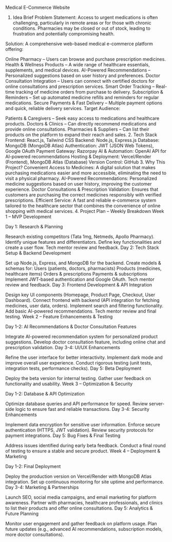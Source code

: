 Medical E-Commerce Website
1. Idea Brief
Problem Statement: Access to urgent medications is often challenging, particularly in remote areas or for those with chronic conditions. Pharmacies may be closed or out of stock, leading to frustration and potentially compromising health.

Solution: A comprehensive web-based medical e-commerce platform offering:

Online Pharmacy – Users can browse and purchase prescription medicines.
Health & Wellness Products – A wide range of healthcare essentials, supplements, and medical devices.
AI-Powered Recommendations – Personalized suggestions based on user history and preferences.
Doctor Consultation Integration – Users can connect with certified doctors for online consultations and prescription services.
Smart Order Tracking – Real-time tracking of medicine orders from purchase to delivery.
Subscription & Reminders – Set up automated medicine refills and reminders for regular medications.
Secure Payments & Fast Delivery – Multiple payment options and quick, reliable delivery services.
Target Audience:

Patients & Caregivers – Seek easy access to medications and healthcare products.
Doctors & Clinics – Can directly recommend medications and provide online consultations.
Pharmacies & Suppliers – Can list their products on the platform to expand their reach and sales.
2. Tech Stack
Frontend: React.js, Tailwind CSS
Backend: Node.js, Express.js
Database: MongoDB (MongoDB Atlas)
Authentication: JWT (JSON Web Tokens), Google OAuth
Payment Gateway: Razorpay
AI & Automation: OpenAI API for AI-powered recommendations
Hosting & Deployment: Vercel/Render (Frontend), MongoDB Atlas (Database)
Version Control: GitHub
3. Why This Project?
Convenient Access to Medicines: A digital solution that makes purchasing medications easier and more accessible, eliminating the need to visit a physical pharmacy.
AI-Powered Recommendations: Personalized medicine suggestions based on user history, improving the customer experience.
Doctor Consultations & Prescription Validation: Ensures that customers are purchasing the correct medicines responsibly with verified prescriptions.
Efficient Service: A fast and reliable e-commerce system tailored to the healthcare sector that combines the convenience of online shopping with medical services.
4. Project Plan – Weekly Breakdown
Week 1 – MVP Development

Day 1: Research & Planning

Research existing competitors (Tata 1mg, Netmeds, Apollo Pharmacy).
Identify unique features and differentiators.
Define key functionalities and create a user flow.
Tech mentor review and feedback.
Day 2: Tech Stack Setup & Backend Development

Set up Node.js, Express, and MongoDB for the backend.
Create models & schemas for:
Users (patients, doctors, pharmacists)
Products (medicines, healthcare items)
Orders & prescriptions
Payments & subscriptions
Implement JWT-based authentication and Google OAuth.
Tech mentor review and feedback.
Day 3: Frontend Development & API Integration

Design key UI components (Homepage, Product Page, Checkout, User Dashboard).
Connect frontend with backend (API integration for fetching medicines, user data, orders).
Implement search and filtering functionality.
Add basic AI-powered recommendations.
Tech mentor review and final testing.
Week 2 – Feature Enhancements & Testing

Day 1-2: AI Recommendations & Doctor Consultation Features

Integrate AI-powered recommendation system for personalized product suggestions.
Develop doctor consultation feature, including online chat and prescription validation.
Day 3-4: UI/UX Enhancements

Refine the user interface for better interactivity.
Implement dark mode and improve overall user experience.
Conduct rigorous testing (unit tests, integration tests, performance checks).
Day 5: Beta Deployment

Deploy the beta version for internal testing.
Gather user feedback on functionality and usability.
Week 3 – Optimization & Security

Day 1-2: Database & API Optimization

Optimize database queries and API performance for speed.
Review server-side logic to ensure fast and reliable transactions.
Day 3-4: Security Enhancements

Implement data encryption for sensitive user information.
Enforce secure authentication (HTTPS, JWT validation).
Review security protocols for payment integrations.
Day 5: Bug Fixes & Final Testing

Address issues identified during early beta feedback.
Conduct a final round of testing to ensure a stable and secure product.
Week 4 – Deployment & Marketing

Day 1-2: Final Deployment

Deploy the production version on Vercel/Render with MongoDB Atlas integration.
Set up continuous monitoring for site uptime and performance.
Day 3-4: Marketing & Partnerships

Launch SEO, social media campaigns, and email marketing for platform awareness.
Partner with pharmacies, healthcare professionals, and clinics to list their products and offer online consultations.
Day 5: Analytics & Future Planning

Monitor user engagement and gather feedback on platform usage.
Plan future updates (e.g., advanced AI recommendations, subscription models, more doctor consultations).
